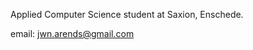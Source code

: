 Applied Computer Science student at Saxion, Enschede.

email: jwn.arends@gmail.com

<!---
- 📫 How to reach me:  
jochemarends/jochemarends is a ✨ special ✨ repository because its `README.md` (this file) appears on your GitHub profile.
You can click the Preview link to take a look at your changes.
--->

